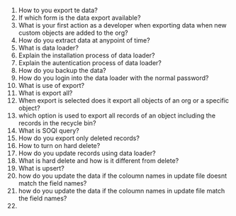 1. How to you export te data?
2. If which form is the data export available?
3. What is your first action as a developer when exporting data when new custom objects are added to the org?
4. How do you extract data at anypoint of time?
5. What is data loader?
6. Explain the installation process of data loader?
7. Explain the autentication process of data loader? 
8. How do you backup the data?
9. How do you login into the data loader with the normal password?
10. What is use of export?
11. What is export all?
12. When export is selected does it export all objects of an org or a specific object?
13. which option is used to export all records of an object including the records in the recycle bin?
14. What is SOQl query?
15. How do you export only deleted records?
16. How to turn on hard delete?
17. How do you update records using data loader?
18. What is hard delete and how is it different from delete?
19. What is upsert?
20. how do you update the data if the coloumn names in update file doesnt match the field names?
21. how do you update the data if the coloumn names in update file match the field names?
22. 
